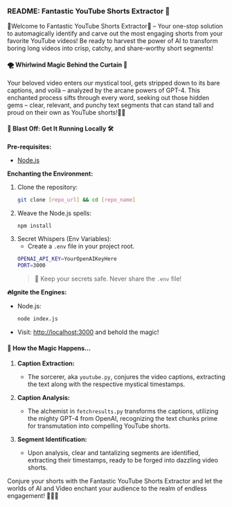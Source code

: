 ### README: Fantastic YouTube Shorts Extractor 🚀

🎉Welcome to Fantastic YouTube Shorts Extractor🎉 – Your one-stop solution to automagically identify and carve out the most engaging shorts from your favorite YouTube videos! Be ready to harvest the power of AI to transform boring long videos into crisp, catchy, and share-worthy short segments!

#### 🌪 Whirlwind Magic Behind the Curtain 🎩

Your beloved video enters our mystical tool, gets stripped down to its bare captions, and voilà – analyzed by the arcane powers of GPT-4. This enchanted process sifts through every word, seeking out those hidden gems – clear, relevant, and punchy text segments that can stand tall and proud on their own as YouTube shorts!🎥✨

#### 🚀 Blast Off: Get It Running Locally 🛠

**Pre-requisites:**

- [Node.js](https://nodejs.org/)

**Enchanting the Environment:**

1. Clone the repository:
   ```bash
   git clone [repo_url] && cd [repo_name]
   ```
2. Weave the Node.js spells:
   ```bash
   npm install
   ```
3. Secret Whispers (Env Variables):
   - Create a `.env` file in your project root.
   ```bash
   OPENAI_API_KEY=YourOpenAIKeyHere
   PORT=3000
   ```
   > 🚨 Keep your secrets safe. Never share the `.env` file!

**🔥Ignite the Engines:**

- Node.js:
  ```bash
  node index.js
  ```
- Visit: [http://localhost:3000](http://localhost:3000) and behold the magic!

#### 🧙 How the Magic Happens...

1. **Caption Extraction:**

   - The sorcerer, aka `youtube.py`, conjures the video captions, extracting the text along with the respective mystical timestamps.

2. **Caption Analysis:**
   - The alchemist in `fetchresults.py` transforms the captions, utilizing the mighty GPT-4 from OpenAI, recognizing the text chunks prime for transmutation into compelling YouTube shorts.
3. **Segment Identification:**
   - Upon analysis, clear and tantalizing segments are identified, extracting their timestamps, ready to be forged into dazzling video shorts.

Conjure your shorts with the Fantastic YouTube Shorts Extractor and let the worlds of AI and Video enchant your audience to the realm of endless engagement! 🚀🎥✨
